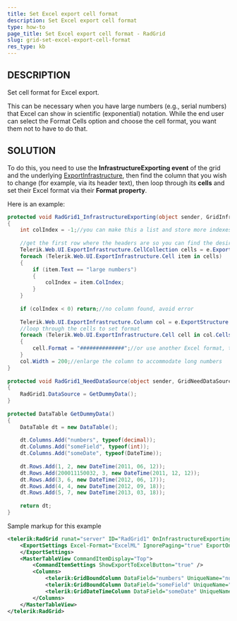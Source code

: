 ```yaml
---
title: Set Excel export cell format
description: Set Excel export cell format
type: how-to
page_title: Set Excel export cell format - RadGrid
slug: grid-set-excel-export-cell-format
res_type: kb
---
```



## DESCRIPTION

Set cell format for Excel export.

This can be necessary when you have large numbers (e.g., serial numbers) that Excel can show in scientific (exponential) notation. While the end user can select the Format Cells option and choose the cell format, you want them not to have to do that.

## SOLUTION

To do this, you need to use the **InfrastructureExporting event** of the grid and the underlying [ExportInfrastructure](to%20modify%20the%20underlying%20ExportInfrastructure), then find the column that you wish to change (for example, via its header text), then loop through its **cells** and set their Excel format via their **Format property**. 

Here is an example:

````C#
protected void RadGrid1_InfrastructureExporting(object sender, GridInfrastructureExportingEventArgs e)
{
    int colIndex = -1;//you can make this a list and store more indexes so you can loop through them to format more columns
 
    //get the first row where the headers are so you can find the desired column
    Telerik.Web.UI.ExportInfrastructure.CellCollection cells = e.ExportStructure.Tables[0].Rows[1].Cells;
    foreach (Telerik.Web.UI.ExportInfrastructure.Cell item in cells)
    {
        if (item.Text == "large numbers")
        {
            colIndex = item.ColIndex;
        }
    }
 
    if (colIndex < 0) return;//no column found, avoid error
 
    Telerik.Web.UI.ExportInfrastructure.Column col = e.ExportStructure.Tables[0].Columns[colIndex];
    //loop through the cells to set format
    foreach (Telerik.Web.UI.ExportInfrastructure.Cell cell in col.Cells)
    {
        cell.Format = "##############";//or use another Excel format, this is just a series of digits for number representation
    }
    col.Width = 200;//enlarge the column to accommodate long numbers
}
 
protected void RadGrid1_NeedDataSource(object sender, GridNeedDataSourceEventArgs e)
{
    RadGrid1.DataSource = GetDummyData();
}
 
protected DataTable GetDummyData()
{
    DataTable dt = new DataTable();
 
    dt.Columns.Add("numbers", typeof(decimal));
    dt.Columns.Add("someField", typeof(int));
    dt.Columns.Add("someDate", typeof(DateTime));
 
    dt.Rows.Add(1, 2, new DateTime(2011, 06, 12));
    dt.Rows.Add(200011150032, 3, new DateTime(2011, 12, 12));
    dt.Rows.Add(3, 6, new DateTime(2012, 06, 17));
    dt.Rows.Add(4, 4, new DateTime(2012, 09, 18));
    dt.Rows.Add(5, 7, new DateTime(2013, 03, 18));
 
    return dt;
}
````

Sample markup for this example

````XML
<telerik:RadGrid runat="server" ID="RadGrid1" OnInfrastructureExporting="RadGrid1_InfrastructureExporting" OnNeedDataSource="RadGrid1_NeedDataSource" AutoGenerateColumns="false">
    <ExportSettings Excel-Format="ExcelML" IgnorePaging="true" ExportOnlyData="true" OpenInNewWindow="true">
    </ExportSettings>
    <MasterTableView CommandItemDisplay="Top">
        <CommandItemSettings ShowExportToExcelButton="true" />
        <Columns>
            <telerik:GridBoundColumn DataField="numbers" UniqueName="numbers" HeaderText="large numbers" DataType="System.Decimal"></telerik:GridBoundColumn>
            <telerik:GridBoundColumn DataField="someField" UniqueName="someColumn" HeaderText="another column" DataType="System.Decimal"></telerik:GridBoundColumn>
            <telerik:GridDateTimeColumn DataField="someDate" UniqueName="dateColumn" HeaderText="the date"></telerik:GridDateTimeColumn>
        </Columns>
    </MasterTableView>
</telerik:RadGrid>
````
 
